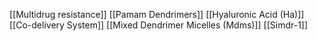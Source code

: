 [[Multidrug resistance]]
[[Pamam Dendrimers]]
[[Hyaluronic Acid (Ha)]]
[[Co-delivery System]]
[[Mixed Dendrimer Micelles (Mdms)]]
[[Simdr-1]]
